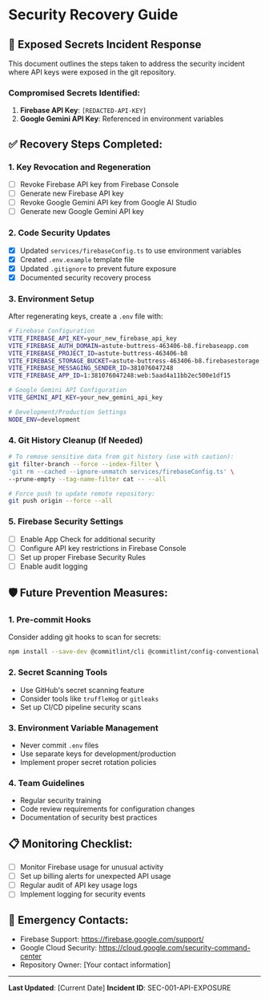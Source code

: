 # Security Recovery Guide

## 🚨 Exposed Secrets Incident Response

This document outlines the steps taken to address the security incident where API keys were exposed in the git repository.

### Compromised Secrets Identified:
1. **Firebase API Key**: `[REDACTED-API-KEY]`
2. **Google Gemini API Key**: Referenced in environment variables

## ✅ Recovery Steps Completed:

### 1. Key Revocation and Regeneration
- [ ] Revoke Firebase API key from Firebase Console
- [ ] Generate new Firebase API key
- [ ] Revoke Google Gemini API key from Google AI Studio
- [ ] Generate new Google Gemini API key

### 2. Code Security Updates
- [x] Updated `services/firebaseConfig.ts` to use environment variables
- [x] Created `.env.example` template file
- [x] Updated `.gitignore` to prevent future exposure
- [x] Documented security recovery process

### 3. Environment Setup
After regenerating keys, create a `.env` file with:

```bash
# Firebase Configuration
VITE_FIREBASE_API_KEY=your_new_firebase_api_key
VITE_FIREBASE_AUTH_DOMAIN=astute-buttress-463406-b8.firebaseapp.com
VITE_FIREBASE_PROJECT_ID=astute-buttress-463406-b8
VITE_FIREBASE_STORAGE_BUCKET=astute-buttress-463406-b8.firebasestorage.app
VITE_FIREBASE_MESSAGING_SENDER_ID=381076047248
VITE_FIREBASE_APP_ID=1:381076047248:web:5aad4a11bb2ec500e1df15

# Google Gemini API Configuration
VITE_GEMINI_API_KEY=your_new_gemini_api_key

# Development/Production Settings
NODE_ENV=development
```

### 4. Git History Cleanup (If Needed)
```bash
# To remove sensitive data from git history (use with caution):
git filter-branch --force --index-filter \
'git rm --cached --ignore-unmatch services/firebaseConfig.ts' \
--prune-empty --tag-name-filter cat -- --all

# Force push to update remote repository:
git push origin --force --all
```

### 5. Firebase Security Settings
- [ ] Enable App Check for additional security
- [ ] Configure API key restrictions in Firebase Console
- [ ] Set up proper Firebase Security Rules
- [ ] Enable audit logging

## 🛡️ Future Prevention Measures:

### 1. Pre-commit Hooks
Consider adding git hooks to scan for secrets:
```bash
npm install --save-dev @commitlint/cli @commitlint/config-conventional
```

### 2. Secret Scanning Tools
- Use GitHub's secret scanning feature
- Consider tools like `truffleHog` or `gitleaks`
- Set up CI/CD pipeline security scans

### 3. Environment Variable Management
- Never commit `.env` files
- Use separate keys for development/production
- Implement proper secret rotation policies

### 4. Team Guidelines
- Regular security training
- Code review requirements for configuration changes
- Documentation of security best practices

## 📋 Monitoring Checklist:
- [ ] Monitor Firebase usage for unusual activity
- [ ] Set up billing alerts for unexpected API usage
- [ ] Regular audit of API key usage logs
- [ ] Implement logging for security events

## 🚨 Emergency Contacts:
- Firebase Support: https://firebase.google.com/support/
- Google Cloud Security: https://cloud.google.com/security-command-center
- Repository Owner: [Your contact information]

---
**Last Updated**: [Current Date]
**Incident ID**: SEC-001-API-EXPOSURE
